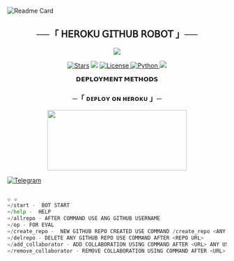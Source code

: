 
    
![Readme Card](https://github-readme-stats.vercel.app/api/pin/?username=DAXXTEAM&repo=GITHUB-HEROKU&theme=flag-india)



<h2 align="center">
    ──「 𝖧𝖤𝖱𝖮𝖪𝖴 𝖦𝖨𝖳𝖧𝖴𝖡 𝖱𝖮𝖡𝖮𝖳 」──
</h2>


<p align="center">
  <img src="https://graph.org/file/99513b1e1e1606008bd7b.jpg">
</p>

<p align="center">
<a href="https://github.com/DAXXTEAM/GITHUB-HEROKU/stargazers"><img src="https://img.shields.io/github/stars/DAXXTEAM/GITHUB-HEROKU?color=black&logo=github&logoColor=black&style=for-the-badge" alt="Stars" /></a>
<a href="https://github.com/DAXXTEAM/GITHUB-HEROKU/network/members"> <img src="https://img.shields.io/github/forks/DAXXTEAM/GITHUB-HEROKU?color=black&logo=github&logoColor=black&style=for-the-badge" /></a>
<a href="https://github.com/DAXXTEAM/GITHUB-HEROKU/blob/master/LICENSE"> <img src="https://img.shields.io/badge/License-MIT-blueviolet?style=for-the-badge" alt="License" /> </a>
<a href="https://www.python.org/"> <img src="https://img.shields.io/badge/Written%20in-Python-orange?style=for-the-badge&logo=python" alt="Python" /> </a>
<a href="https://github.com/DAXXTEAM/GITHUB-HEROKU/commits/DAXXTEAM"> <img src="https://img.shields.io/github/last-commit/DAXXTEAM/GITHUB-HEROKU?color=blue&logo=github&logoColor=green&style=for-the-badge" /></a>
</p>





<p align="center">
<b>𝗗𝗘𝗣𝗟𝗢𝗬𝗠𝗘𝗡𝗧 𝗠𝗘𝗧𝗛𝗢𝗗𝗦</b>
</p>

<h3 align="center">
    ─「 ᴅᴇᴩʟᴏʏ ᴏɴ ʜᴇʀᴏᴋᴜ 」─
</h3>

<p align="center"><a href="https://dashboard.heroku.com/new?template=https://github.com/DAXXTEAM/GITHUB-HEROKU"> <img src="https://img.shields.io/badge/𝖡𝖧𝖮𝖲𝖣𝖨 𝖪 𝖪𝖱𝖫𝖮 𝖣𝖤𝖯𝖫𝖮𝖸-black?style=for-the-badge&logo=heroku" width="320" height="138.45"/></a></p>





[![Telegram](https://upload.wikimedia.org/wikipedia/commons/thumb/8/82/Telegram_logo.svg/100px-Telegram_logo.svg.png)](https://t.me/iam_daxx)

``` python

๏ ๏
➪/start -  BOT START 
➪/help -  HELP 
➪/allrepo - AFTER COMMAND USE ANG GITHUB USERNAME
➪/op - FOR EVAL 
➪/create_repo -  NEW GITHUB REPO CREATED USE COMMAND /create_repo <ANY NAME>
➪/delrepo - DELETE ANY GITHUB REPO USE COMMAND AFTER <REPO URL>
➪/add_collaborator - ADD COLLABORATION USING COMMAND AFTER <URL> ANY USERNAME FOR COLLABORATION 
➪/remove_collaborator - REMOVE COLLABORATION USING COMMAND AFTER <URL> ANY USERNAME FOR COLLABORATION 

